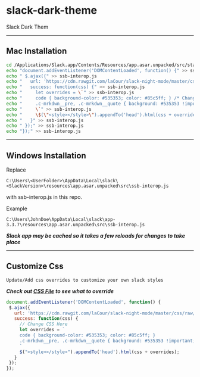 # slack-dark-theme

Slack Dark Them

---

## Mac Installation

```bash
cd /Applications/Slack.app/Contents/Resources/app.asar.unpacked/src/static/
echo "document.addEventListener('DOMContentLoaded', function() {" >> ssb-interop.js
echo " $.ajax({" >> ssb-interop.js
echo "   url: 'https://cdn.rawgit.com/laCour/slack-night-mode/master/css/raw/black.css'," >> ssb-interop.js
echo "   success: function(css) {" >> ssb-interop.js
echo "     let overrides = \`" >> ssb-interop.js
echo "     code { background-color: #535353; color: #85c5ff; } /* Change color: to whatever font color you want */" >> ssb-interop.js
echo "     .c-mrkdwn__pre, .c-mrkdwn__quote { background: #535353 !important; background-color: #535353 !important; }" >> ssb-interop.js
echo "     \`" >> ssb-interop.js
echo "     \$(\"<style></style>\").appendTo('head').html(css + overrides);" >> ssb-interop.js
echo "   }" >> ssb-interop.js
echo " });" >> ssb-interop.js
echo "});" >> ssb-interop.js
```

---

## Windows Installation

Replace

`C:\Users\<UserFolder>\AppData\Local\slack\<SlackVersion>\resources\app.asar.unpacked\src\ssb-interop.js`

with ssb-interop.js in this repo.

Example

`C:\Users\JohnDoe\AppData\Local\slack\app-3.3.7\resources\app.asar.unpacked\src\ssb-interop.js`

***Slack app may be cached so it takes a few reloads for changes to take place***

---

## Customize Css

`Update/Add css overrides to customize your own slack styles`

***Check out [CSS File](https://cdn.rawgit.com/laCour/slack-night-mode/master/css/raw/black.css) to see what to override***

```js
document.addEventListener('DOMContentLoaded', function() {
 $.ajax({
   url: 'https://cdn.rawgit.com/laCour/slack-night-mode/master/css/raw/black.css',
   success: function(css) {
     // Change CSS Here
     let overrides = `
     code { background-color: #535353; color: #85c5ff; }
     .c-mrkdwn__pre, .c-mrkdwn__quote { background: #535353 !important; background-color: #535353 !important; }
     `
     $("<style></style>").appendTo('head').html(css + overrides);
   }
 });
});
```
